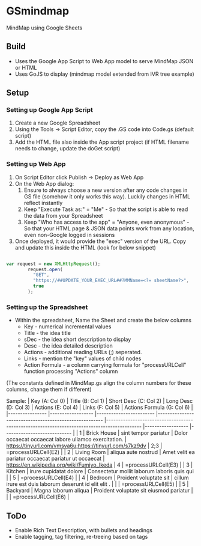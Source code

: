 # GSmindmap #
MindMap using Google Sheets

## Build ##
- Uses the Google App Script to Web App model to serve MindMap JSON or HTML
- Uses GoJS to display (mindmap model extended from IVR tree example)

## Setup ##
### Setting up Google App Script ###
1. Create a new Google Spreadsheet
2. Using the Tools -> Script Editor, copy the .GS code into Code.gs (default script)
3. Add the HTML file also inside the App script project (if HTML filename needs to change, update the doGet script)


### Setting up Web App ###

1. On Script Editor click Publish -> Deploy as Web App
2. On the Web App dialog:
    1. Ensure to always choose a new version after any code changes in GS file (somehow it only works this way). Luckily changes in HTML reflect instantly
    2. Keep "Execute Task as:" = "Me" - So that the script is able to read the data from your Spreadsheet
    3. Keep "Who has access to the app" = "Anyone, even anonymous" - So that your HTML page & JSON data points work from any location, even non-Google logged in sessions
3. Once deployed, it would provide the "exec" version of the URL. Copy and update this inside the HTML (look for below snippet)

```javascript

var request = new XMLHttpRequest();
        request.open(
          "GET",
          "https://##UPDATE_YOUR_EXEC_URL##?MMName=<?= sheetName?>",
          true
        );
```

### Setting up the Spreadsheet ###
- Within the spreadsheet, Name the Sheet and create the below columns
    - Key - numerical incremental values
    - Title - the idea title
    - sDec - the idea short description to display
    - Desc - the idea detailed description
    - Actions - additional reading URLs (;) seperated. 
    - Links - mention the "key" values of child nodes
    - Action Formula - a column carrying formula for "processURLCell" function processing "Actions" column

(The constants defined in MindMap.gs align the column numbers for these columns, change them if different)

Sample:
| Key (A: Col 0) 	| Title (B: Col 1) 	| Short Desc (C: Col 2)  	| Long Desc (D: Col 3)                                  	| Actions (E: Col 4)                                                                         	| Links (F: Col 5) 	| Actions Formula (G: Col 6) 	|
|----------------	|------------------	|------------------------	|-------------------------------------------------------	|--------------------------------------------------------------------------------------------	|------------------	|----------------------------	|
| 1              	| Brick House      	| sint tempor pariatur   	| Dolor occaecat occaecat labore ullamco exercitation.  	| https://tinyurl.com/vmsva6u;https://tinyurl.com/s7kz9dv 	| 2;3              	| =processURLCell(E2)        	|
| 2              	| Living Room      	| aliqua aute nostrud    	| Amet velit ea pariatur occaecat pariatur ut occaecat  	| https://en.wikipedia.org/wiki/Fumiyo_Ikeda                                     	| 4                	| =processURLCell(E3)        	|
| 3              	| Kitchen          	| irure cupidatat dolore 	| Consectetur mollit laborum laboris quis qui           	|                                                                                            	| 5                	| =processURLCell(E4)        	|
| 4              	| Bedroom          	| Proident voluptate sit 	| cillum irure est duis laborum deserunt id elit elit . 	|                                                                                            	|                  	| =processURLCell(E5)        	|
| 5              	| Backyard         	| Magna laborum aliqua   	| Proident voluptate sit eiusmod pariatur               	|                                                                                            	|                  	| =processURLCell(E6)        	|

## ToDo ##
- Enable Rich Text Description, with bullets and headings
- Enable tagging, tag filtering, re-treeing based on tags